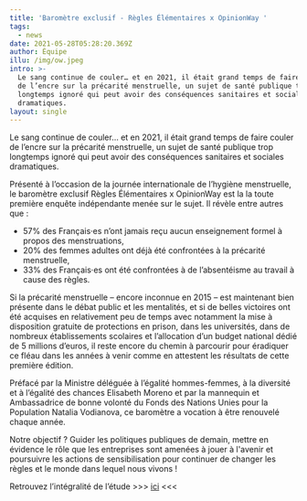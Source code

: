```yaml
---
title: 'Baromètre exclusif - Règles Élémentaires x OpinionWay '
tags:
  - news
date: 2021-05-28T05:28:20.369Z
author: Équipe
illu: /img/ow.jpeg
intro: >-
  Le sang continue de couler… et en 2021, il était grand temps de faire couler
  de l’encre sur la précarité menstruelle, un sujet de santé publique trop
  longtemps ignoré qui peut avoir des conséquences sanitaires et sociales
  dramatiques.
layout: single
---
```

Le sang continue de couler… et en 2021, il était grand temps de faire couler de l’encre sur la précarité menstruelle, un sujet de santé publique trop longtemps ignoré qui peut avoir des conséquences sanitaires et sociales dramatiques.

Présenté à l’occasion de la journée internationale de l’hygiène menstruelle, le baromètre exclusif Règles Élémentaires x OpinionWay est la  la toute première enquête indépendante menée sur le sujet. Il révèle entre autres que : 

* 57% des Français·es n’ont jamais reçu aucun enseignement formel à propos des menstruations, 
* 20% des femmes adultes ont déjà été confrontées à la précarité menstruelle, 
* 33% des Français·es ont été confrontées à de l’absentéisme au travail à cause des règles.

Si la précarité menstruelle – encore inconnue en 2015 – est maintenant bien présente dans le débat public et les mentalités, et si de belles victoires ont été acquises en relativement peu de temps avec notamment la mise à disposition gratuite de protections en prison, dans les universités, dans de nombreux établissements scolaires et l’allocation d’un budget national dédié de 5 millions d’euros, il reste encore du chemin à parcourir pour éradiquer ce fléau dans les années à venir comme en attestent les résultats de cette première édition. 

Préfacé par la Ministre déléguée à l’égalité hommes-femmes, à la diversité et à l’égalité des chances Elisabeth Moreno et par la mannequin et Ambassadrice de bonne volonté du Fonds des Nations Unies pour la Population Natalia Vodianova, ce baromètre a vocation à être renouvelé chaque année.

Notre objectif ? Guider les politiques publiques de demain, mettre en évidence le rôle que les entreprises sont amenées à jouer à l'avenir et poursuivre les actions de sensibilisation pour continuer de changer les règles et le monde dans lequel nous vivons !

Retrouvez l’intégralité de l’étude >>> [ici](https://drive.google.com/file/d/13kIIdcrJop1Dy6pPfvqC1fBPm25OPbN_/view?usp=sharing) <<<

